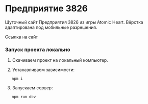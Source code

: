 #  Предприятие 3826

Шуточный сайт Предприятия 3826 из игры Atomic Heart. Вёрстка адаптирована под мобильные разрешения.

[Ссылка на сайт](https://3826.wbdv.ru/)

### Запуск проекта локально

1. Скачиваем проект на локальный компьютер.

2. Устанавливаем зависимости:

```console
   npm i
```

3. Запускаем сервер:

```console
   npm run dev
```
